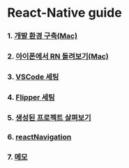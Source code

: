 # React-Native guide

### 1. [개발 환경 구축(Mac)](https://github.com/sghaha/RN-guide/blob/main/document/setting.md)

### 2. [아이폰에서 RN 돌려보기(Mac)](https://github.com/sghaha/RN-guide/blob/main/document/iphoneRunning.md)

### 3. [VSCode 세팅](https://github.com/sghaha/RN-guide/blob/main/document/vscode.md)

### 4. [Flipper 세팅](https://github.com/sghaha/RN-guide/blob/main/document/flipper.md)

### 5. [생성된 프로젝트 살펴보기](https://github.com/sghaha/RN-guide/blob/main/document/create.md)

### 6. [reactNavigation](https://github.com/sghaha/RN-guide/blob/main/document/reactNavigation.md)

### 7. [메모](https://github.com/sghaha/RN-guide/blob/main/document/memo.md)

